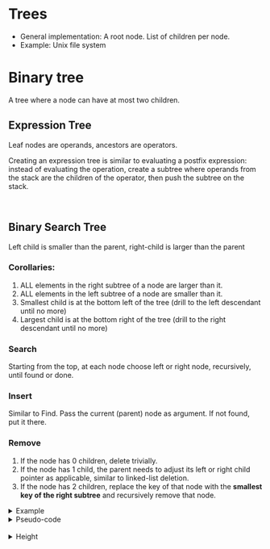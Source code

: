 # Trees 
- General implementation: A root node. List of children per node. 
- Example: Unix file system

# Binary tree
A tree where a node can have at most two children.

## Expression Tree
Leaf nodes are operands, ancestors are operators.

Creating an expression tree is similar to evaluating a postfix expression: instead of evaluating the operation, create a subtree where operands from the stack are the children of the operator, then push the subtree on the stack.

<br>

## Binary Search Tree
Left child is smaller than the parent, right-child is larger than the parent

### Corollaries: 
1. ALL elements in the right subtree of a node are larger than it. 
2. ALL elements in the left subtree of a node are smaller than it.
3. Smallest child is at the bottom left of the tree (drill to the left descendant until no more)
4. Largest child is at the bottom right of the tree (drill to the right descendant until no more)

### Search
Starting from the top, at each node choose left or right node, recursively, until found or done.

### Insert
Similar to Find. Pass the current (parent) node as argument. If not found, put it there.

### Remove
1. If the node has 0 children, delete trivially.
2. If the node has 1 child, the parent needs to adjust its left or right child pointer as applicable, similar to linked-list deletion.
3. If the node has 2 children, replace the key of that node with the **smallest key of the right subtree** and recursively remove that node.

<details>
<summary>Example</summary>

To delete "2":
1. Find "2" - has two children.
2. Find the smallest node on the right 
   1. "3" is found - has one child "4"
   2. To remove "3", left of "5" becomes "4"
3. Replace "2" with "3"


```
	      6                              6
       /     \                        /     \
      2       8                      3       8
   /      \                       /     \ 
  1        5          -->        1       5
         /                              /
       3                               4
  	    \
         4
```

</details>

<details>
<summary>Pseudo-code</summary>

```
Remove (key, node)
	if  node == null
		error
	elseif (key < node.key)
		Remove (key, node.left)
	elseif (key > node.key)
		Remove (key, node.right)
	elseif (node.left != null && node.right != null)
		// Two children
		tmpNode = FindMin(node.right)
		node.key = tmpNode.key;
		// node.data = tmpNode.data;
		Remove (tmpNode.Key, node.right)
	else
		// 0 or 1 child
		tmpNode = node;
		if (node.left == null)
			node = node.right     // This works in c++ because node is passed in as a reference to a pointer
		else if (node.right == null)
			node = node.Left;
       delete tmpNode
```

</details>
<br>
<details>
<summary>Height</summary>

```Java
	/*
    class Node 
    	int data;
    	Node left;
    	Node right;
	*/
	public static int height(Node root) {        
        int leftHeight = root.left == null ? 0 : 1 + height(root.left);
        int rightHeight = root.right == null ? 0: 1 + height(root.right);
        
        if (leftHeight == 0 && rightHeight == 0) {
            return 0;
        }
        
        return leftHeight > rightHeight ? leftHeight : rightHeight;
      	
    }
```